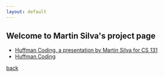 ```yaml
---
layout: default
---
```


## Welcome to Martin Silva's project page

*   [Huffman Coding, a presentation by Martin Silva for CS 131](https://youtu.be/m-B5nTygoiM)
*   [Huffman Coding](./marsi-project.pptx)

[back](./)